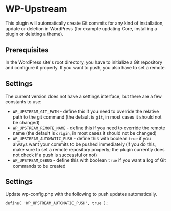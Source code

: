 WP-Upstream
===========

This plugin will automatically create Git commits for any kind of installation, update or deletion in WordPress (for example updating Core, installing a plugin or deleting a theme).

Prerequisites
-------------

In the WordPress site's root directory, you have to initialize a Git repository and configure it properly. If you want to push, you also have to set a remote.

Settings
-------

The current version does not have a settings interface, but there are a few constants to use:

* `WP_UPSTREAM_GIT_PATH` - define this if you need to override the relative path to the git command (the default is `git`, in most cases it should not be changed)
* `WP_UPSTREAM_REMOTE_NAME` - define this if you need to override the remote name (the default is `origin`, in most cases it should not be changed)
* `WP_UPSTREAM_AUTOMATIC_PUSH` - define this with boolean `true` if you always want your commits to be pushed immediately (if you do this, make sure to set a remote repository properly; the plugin currently does not check if a push is successful or not)
* `WP_UPSTREAM_DEBUG` - define this with boolean `true` if you want a log of Git commands to be created

Settings
--------
Update wp-config.php with the following to push updates automatically.

```
define( 'WP_UPSTREAM_AUTOMATIC_PUSH', true );
```
